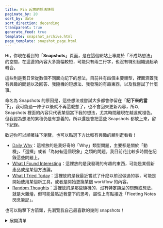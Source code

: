 ```yaml
---
title: Pin 起來的想法快照
paginate_by: 20
sort_by: date
sort_direction: decending
transparent: true
generate_feed: true
template: snapshot_archive.html
page_template: snapshot_page.html
---
```


Hi，你現在看到的「**Snapshots**」頁面，是在這個網站上專屬於「不成熟想法」的空間，在這邊的內容大多篇幅較短，可能只有兩三行字，也沒有特別組織過起承轉合。

這些則是我日常從數個不同面向記下的想法，目前共有四個主要類型，裡面涵蓋我有興趣的問題以及回答、我隨機的短想法、我發現的有趣東西，以及我嘗試了什麼事。

命名為 Snapshots 的原因是，這些想法或嘗試大多都會停留在「**記下來的當下**」，我可能過一陣子以後就不再這麼想了，也不會回來更新內容，所以 Snapshots 裡面的內容只代表某個當下我的想法，尤其時間離現在越遠就褪色。但我認為想法的累積仍是有意義的，所以還是會把這些 Snapshots 都放上來，留下紀錄。

歡迎你可以順著往下瀏覽，也可以點選下方比較有興趣的類別逛看看！

- [Daily Why](/kinds/daily-why)：這裡放的是我好奇的「Why」類型問題，主要都是關於「動機」、「選擇」或者「為何有這個現象」之類的問題。我目前花比較多時間在記錄這些問題上。
- [What I Found Interesting](/kinds/what-i-found-interesting/)：這裡放的是我發現的有趣的東西，可能是某個新產品或是某個方法論。
- [What I Tried Today](/kinds/what-i-tried-today/)：這裡放的是我最近嘗試了什麼以前沒做過的事，可能是開始使用某個新工具，或者是開始更換某個 workflow 的內容。
- [Random Thoughts](/kinds/random-thoughts/)：這裡放的是那些隨機的、沒有特定類型的問題或想法，就是大雜燴，但可能最貼近我當下的思考，屬性上有點接近「Fleeting Notes 閃念筆記」。

也可以點擊下方箭頭，先瀏覽我自己最喜歡的幾則 snapshots！

<details>
  <summary>展開清單</summary>
  <ul>
    <li><a href="/snapshots/random/let-the-notes-of-middle-state-serve-as-prompts-for-your-future-inspiration/">讓「中間態」的筆記作為自己未來靈感的 prompt</a></li>
    <li><a href="/snapshots/why/why-am-i-interested-in-heptabase-communication-platform/">我為何對 Heptabase 的「溝通平台」想法有興趣？</a></li>
    <li><a href="/snapshots/random/heptabase-feature-request-smart-section/">我想要的 Heptabase 功能 - Smart Section</a></li>
    <li><a href="/snapshots/why/why-cant-i-commit-to-logseq/">我為何無法全心投入 Logseq？</a></li>
    <li><a href="/snapshots/why/why-does-it-harder-to-form-the-why-type-questions/">為何「為什麼」比其他類型的問題都還難產生？</a></li>
    <li><a href="/kinds/what-i-found-interesting/">What I Found Interesting 全部內容</a></li>
    <li><a href="/2021/03/20/curiosity/">關於好奇心</a></li>
    <li><a href="/snapshots/why/why-do-i-still-want-to-write-newsletters/">我為什麼還是想寫電子報？</a></li>
  </ul>
</details>
